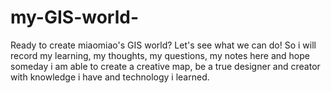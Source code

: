 # my-GIS-world-
Ready to create miaomiao's GIS world? Let's see what we can do!
So i will record my learning, my thoughts, my questions, my notes here and hope someday i am able to create a creative map, be a true designer and creator with knowledge i have and technology i learned.
